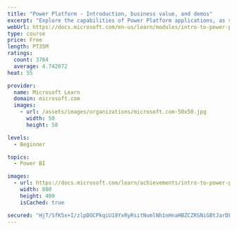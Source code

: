 ```yaml
---
title: "Power Platform - Introduction, business value, and demos"
excerpt: "Explore the capabilities of Power Platform applications, as seen in demonstrations and customer case studies."
webUrl: https://docs.microsoft.com/en-us/learn/modules/intro-to-power-platform-mba/
type: course
price: Free
length: PT35M
ratings:
  count: 3784
  average: 4.742072
heat: 55

provider:
  name: Microsoft Learn
  domain: microsoft.com
  images:
    - url: /assets/images/organizations/microsoft.com-50x50.jpg
      width: 50
      height: 50

levels:
  - Beginner

topics:
  - Power BI

images:
  - url: https://docs.microsoft.com/learn/achievements/intro-to-power-platform-social.png
    width: 800
    height: 400
    isCached: true

secured: "HjT/SfK5x+I/zlpDOCPkqiU18YxRyRsitNumlNh1nHnaHBZCZRSNiGBtJarDFW7soheeCs+ZS1nAwPiIN8URhu4LynPL50E4M2svGCaAQA8nZHzi9p6HdU/87cNbvnDwU0jITn7fDSTnK8oYfC58/RH181kJWqFnFj0L+HGKUXi9FiyeP/tBGUb5KBiLl61+RgtoFr3byxay7C2bUyU6gpZD8vIle5yYtGkb9TYlIwXkoSJgXwe0NkNsQFkUTEZpM4rcemLIHetOIjrL1kcT//CBQBo8UTjzLLYeN1CeFiqlQ3KWVTapkAegSK8a/G8Bom1u7dVvfLiqss7uQ4O8PQk5fAt8YIxlaEWZLd1el0rTvUgP/FX+WA3yet0Cf4q27QMM/GyMpYWNY97nLKA2vqzYtPxnB3HJZw/i/bhM2cU=;c84Z5mQlmIMa8zvADO+r8w=="
---
```


